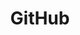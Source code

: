 ---
id: 2
title: GitHub
description: 
icon: img/icons/github32x32.png
mainUrl: https://github.com/vvvv
alt: Github
tag:
    title: '#vl'
    link: https://github.com/topics/vl
    alt: 'Repos tagged with .vl'
follow: true
---